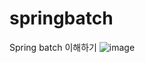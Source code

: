 # springbatch
Spring batch 이해하기
![image](https://github.com/user-attachments/assets/eb1b3894-975e-4159-8630-b80949cdf4cf)

